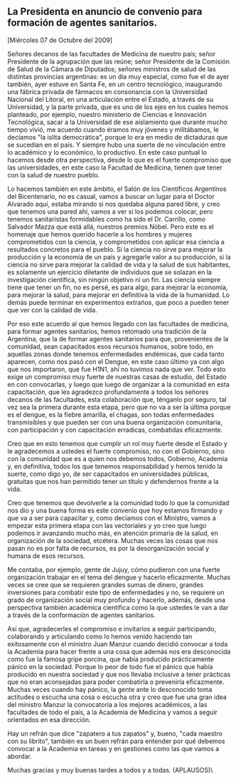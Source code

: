 La Presidenta en anuncio de convenio para formación de agentes sanitarios.
--------------------------------------------------------------------------

[Miércoles 07 de Octubre del 2009]

Señores decanos de las facultades de Medicina de nuestro país; señor
Presidente de la agrupación que las reúne; señor Presidente de la
Comisión de Salud de la Cámara de Diputados; señores ministros de salud
de las distintas provincias argentinas: es un día muy especial, como fue
el de ayer también, ayer estuve en Santa Fe, en un centro tecnológico,
inaugurando una fábrica privada de fármacos en consonancia con la
Universidad Nacional del Litoral, en una articulación entre el Estado, a
través de su Universidad, y la parte privada, que es uno de los ejes en
los cuales hemos planteado, por ejemplo, nuestro ministerio de Ciencias
e Innovación Tecnológica, sacar a la Universidad de ese aislamiento que
durante mucho tiempo vivió, me acuerdo cuando éramos muy jóvenes y
militábamos, le decíamos "la islita democrática", porque lo era en medio
de dictaduras que se sucedían en el país. Y siempre hubo una suerte de
no vinculación entre lo académico y lo económico, lo productivo. En este
caso puntual lo hacemos desde otra perspectiva, desde lo que es el
fuerte compromiso que las universidades, en este caso la Facultad de
Medicina, tienen que tener con la salud de nuestro pueblo.

Lo hacemos también en este ámbito, el Salón de los Científicos
Argentinos del Bicentenario, no es casual, vamos a buscar un lugar para
el Doctor Alvarado aquí, estaba mirando si nos quedaba alguna pared
libre, y creo que tenemos una pared ahí, vamos a ver si los podemos
colocar, pero tenemos sanitaristas formidables como ha sido el Dr.
Carrillo, como Salvador Mazza que está allá, nuestros premios Nóbel.
Pero este es el homenaje que hemos querido hacerle a los hombres y
mujeres comprometidos con la ciencia, y comprometidos con aplicar esa
ciencia a resultados concretos para el pueblo. Si la ciencia no sirve
para mejorar la producción y la economía de un país y agregarle valor a
su producción, si la ciencia no sirve para mejorar la calidad de vida y
la salud de sus habitantes, es solamente un ejercicio diletante de
individuos que se solazan en la investigación científica, sin ningún
objetivo ni un fin. Las ciencia siempre tiene que tener un fin, no es
persé, es para algo, para mejorar la economía, para mejorar la salud,
para mejorar en definitiva la vida de la humanidad. Lo demás puede
terminar en experimentos extraños, que poco a pueden tener que ver con
la calidad de vida.

Por eso este acuerdo al que hemos llegado con las facultades de
medicina, para formar agentes sanitarios, hemos retomado una tradición
de la Argentina, que la de formar agentes sanitarios para que,
provenientes de la comunidad, sean capacitados esos recursos humanos,
sobre todo, en aquellas zonas donde tenemos enfermedades endémicas, que
cada tanto aparecen, como nos pasó con el Dengue, en este caso último ya
con algo que nos importaron, que fue H1N1, ahí no tuvimos nada que ver.
Todo esto exige un compromiso muy fuerte de nuestras casas de estudio,
del Estado en con convocarlas, y luego que luego de organizar a la
comunidad en esta capacitación, que les agradezco profundamente a todos
los señores decanos de las facultades, esta colaboración que, ténganlo
por seguro, tal vez sea la primera durante esta etapa, pero que no va a
ser la última porque es el dengue, es la fiebre amarilla, el chagas, son
todas enfermedades transmisibles y que pueden ser con una buena
organización comunitaria, con participación y con capacitación
erradicas, combatidas eficazmente.

Creo que en esto tenemos que cumplir un rol muy fuerte desde el Estado y
le agradecemos a ustedes el fuerte compromiso, no con el Gobierno, sino
con la comunidad que es a quien nos debemos todos, Gobierno, Academia y,
en definitiva, todos los que tenemos responsabilidad y hemos tenido la
suerte, como digo yo, de ser capacitados en universidades públicas,
gratuitas que nos han permitido tener un título y defendernos frente a
la vida.

Creo que tenemos que devolverle a la comunidad todo lo que la comunidad
nos dio y una buena forma es este convenio que hoy estamos firmando y
que va a ser para capacitar y, como decíamos con el Ministro, vamos a
empezar esta primera etapa con las vectoriales y yo creo que luego
podemos ir avanzando mucho más, en atención primaria de la salud, en
organización de la sociedad, etcétera. Muchas veces las cosas que nos
pasan no es por falta de recursos, es por la desorganización social y
humana de esos recursos.

Me contaba, por ejemplo, gente de Jujuy, cómo pudieron con una fuerte
organización trabajar en el tema del dengue y hacerlo eficazmente.
Muchas veces se cree que se requieren grandes sumas de dinero, grandes
inversiones para combatir este tipo de enfermedades y no, se requiere un
grado de organización social muy profundo y hacerlo, además, desde una
perspectiva también académica científica como la que ustedes le van a
dar a través de la conformación de agentes sanitarios.

Así que, agradecerles el compromiso e invitarlos a seguir participando,
colaborando y articulando como lo hemos venido haciendo tan exitosamente
con el ministro Juan Manzur cuando decidió convocar a toda la Academia
para hacer frente a una cosa que además nos era desconocida como fue la
famosa gripe porcina, que había producido prácticamente pánico en la
sociedad. Porque lo peor de todo fue el pánico que había producido en
nuestra sociedad y que nos llevaba inclusive a tener prácticas que no
eran aconsejadas para poder combatirla o prevenirla eficazmente. Muchas
veces cuando hay pánico, la gente ante lo desconocido toma actitudes o
escucha una cosa o escucha otra y creo que fue una gran idea del
ministro Manzur la convocatoria a los mejores académicos, a las
facultades de todo el país, a la Academia de Medicina y vamos a seguir
orientados en esa dirección.

Hay un refrán que dice "zapatero a tus zapatos" y, bueno, "cada maestro
con su librito", también es un buen refrán para entender por qué debemos
convocar a la Academia en tareas y en gestiones como las que vamos a
abordar.

Muchas gracias y muy buenas tardes a todos y a todas. (APLAUSOS)\

 
